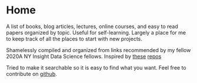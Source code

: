 # Home

A list of books, blog articles, lectures, online courses, and easy to read papers
organized by topic. Useful for self-learning. Largely a place for me to keep
track of all the places to start with new projects.

Shamelessly compiled and organized from links recommended by my fellow 2020A 
NY Insight Data Science fellows. Inspired by 
[these](https://github.com/boada/data-science-interviews) 
[repos](https://github.com/eric-epstein-5747/data-science-interviews)

Tried to make it searchable so it is easy to find what you want. Feel free to contribute on [github](https://github.com/pcrumley/ml_stat_resources).
